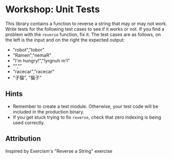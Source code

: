 # Workshop: Unit Tests

This library contains a function to reverse a string that may or may not work. Write tests for the following test cases to see if it works or not. If you find a problem with the `reverse` function, fix it. The test cases are as follows, on the left is the input and on the right the expected output:

* "robot","tobor"
* "Ramen","nemaR"
* "I'm hungry!","!yrgnuh m'I"
* "",""
* "racecar","racecar"
* "子猫", "猫子"

## Hints

* Remember to create a test module. Otherwise, your test code will be included in the production binary.
* If you get stuck trying to fix `reverse`, check that zero indexing is being used correctly.

## Attribution

Inspired by Exercism's "Reverse a String" exercise
